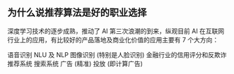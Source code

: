 ## 为什么说推荐算法是好的职业选择
深度学习技术的逐步成熟，推动了 AI 第三次浪潮的到来，纵观目前 AI 在互联网行业上的应用，有比较好的产品落地及商业化价值的应用主要有 7 个大方向：

语音识别
NLU 及 NLP
图像识别 (特别是人脸识别)
金融行业的信用评分和反欺诈
推荐系统
搜索系统
广告 (精准) 投放 (即计算广告)
